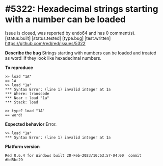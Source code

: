 
#5322: Hexadecimal strings starting with a number can be loaded
================================================================================
Issue is closed, was reported by endo64 and has 0 comment(s).
[status.built] [status.tested] [type.bug] [test.written]
<https://github.com/red/red/issues/5322>

**Describe the bug**
Strings starting with numbers can be loaded and treated as word! if they look like hexadecimal numbers.

**To reproduce**

```red
>> load "1A"
== 1A
>> load "1a"
*** Syntax Error: (line 1) invalid integer at 1a
*** Where: transcode
*** Near : load "1a"
*** Stack: load

>> type? load "1A"
== word!
```

**Expected behavior**
Error.
```red
>> load "1a"
*** Syntax Error: (line 1) invalid integer at 1a
```

**Platform version**
```
Red 0.6.4 for Windows built 20-Feb-2023/10:53:57-04:00  commit #bd5bc29
```




